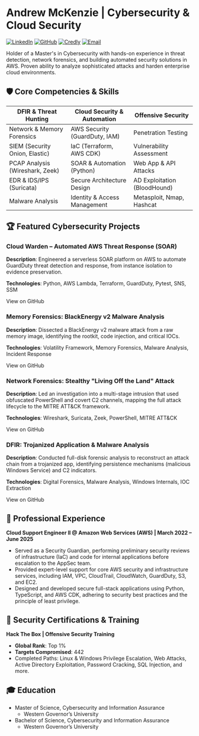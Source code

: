 # Andrew McKenzie | Cybersecurity & Cloud Security
<a href="https://www.linkedin.com/in/mckenzie-andrew/"><img src="https://img.shields.io/badge/LinkedIn-0A66C2.svg?style=for-the-badge&logo=LinkedIn&logoColor=white" alt="LinkedIn"/></a>
<a href="https://github.com/blu371ck"><img src="https://img.shields.io/badge/GitHub-181717.svg?style=for-the-badge&logo=GitHub&logoColor=white" alt="GitHub"/></a>
<a href="https://www.credly.com/users/mckenzie.andrew"><img src="https://img.shields.io/badge/Credly-FF6B00.svg?style=for-the-badge&logo=Credly&logoColor=white" alt="Credly"/></a>
<a href="mailto:url54.andrew@gmail.com"><img src="https://img.shields.io/badge/Email-EA4335.svg?style=for-the-badge&logo=Gmail&logoColor=white" alt="Email"/></a>

Holder of a Master's in Cybersecurity with hands-on experience in threat detection, network forensics, and building automated security solutions in AWS. Proven ability to analyze sophisticated attacks and harden enterprise cloud environments.

## 🛡️ Core Competencies & Skills

| DFIR & Threat Hunting | Cloud Security & Automation | Offensive Security |
|--|--|--|
| Network & Memory Forensics | AWS Security (GuardDuty, IAM) | Penetration Testing |
| SIEM (Security Onion, Elastic) | IaC (Terraform, AWS CDK) | Vulnerability Assessment |
| PCAP Analysis (Wireshark, Zeek) | SOAR & Automation (Python) | Web App & API Attacks |
| EDR & IDS/IPS (Suricata) | Secure Architecture Design | AD Exploitation (BloodHound) |
| Malware Analysis | Identity & Access Management | Metasploit, Nmap, Hashcat |

## 🏆 Featured Cybersecurity Projects

### Cloud Warden – Automated AWS Threat Response (SOAR)
__Description__: Engineered a serverless SOAR platform on AWS to automate GuardDuty threat detection and response, from instance isolation to evidence preservation.

__Technologies__: Python, AWS Lambda, Terraform, GuardDuty, Pytest, SNS, SSM

View on GitHub

### Memory Forensics: BlackEnergy v2 Malware Analysis
__Description__: Dissected a BlackEnergy v2 malware attack from a raw memory image, identifying the rootkit, code injection, and critical IOCs.

__Technologies__: Volatility Framework, Memory Forensics, Malware Analysis, Incident Response

View on GitHub

### Network Forensics: Stealthy "Living Off the Land" Attack
__Description__: Led an investigation into a multi-stage intrusion that used obfuscated PowerShell and covert C2 channels, mapping the full attack lifecycle to the MITRE ATT&CK framework.

__Technologies__: Wireshark, Suricata, Zeek, PowerShell, MITRE ATT&CK

View on GitHub

### DFIR: Trojanized Application & Malware Analysis
__Description__: Conducted full-disk forensic analysis to reconstruct an attack chain from a trojanized app, identifying persistence mechanisms (malicious Windows Service) and C2 indicators.

__Technologies__: Digital Forensics, Malware Analysis, Windows Internals, IOC Extraction

View on GitHub

## 💼 Professional Experience
__Cloud Support Engineer II @ Amazon Web Services (AWS) | March 2022 – June 2025__
- Served as a Security Guardian, performing preliminary security reviews of infrastructure (IaC) and code for internal applications before escalation to the AppSec team.
- Provided expert-level support for core AWS security and infrastructure services, including IAM, VPC, CloudTrail, CloudWatch, GuardDuty, S3, and EC2.
- Designed and developed secure full-stack applications using Python, TypeScript, and AWS CDK, adhering to security best practices and the principle of least privilege.

## 🏅 Security Certifications & Training

__Hack The Box | Offensive Security Training__
- __Global Rank__: Top 1%
- __Targets Compromised__: 442
- Completed Paths: Linux & Windows Privilege Escalation, Web Attacks, Active Directory Exploitation, Password Cracking, SQL Injection, and more.

## 🎓 Education
- Master of Science, Cybersecurity and Information Assurance
  - Western Governor’s University
- Bachelor of Science, Cybersecurity and Information Assurance
  - Western Governor’s University
